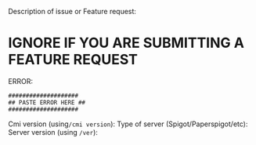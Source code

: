Description of issue or Feature request:

# IGNORE IF YOU ARE SUBMITTING A FEATURE REQUEST

ERROR:
```
####################
## PASTE ERROR HERE ##
####################
```

Cmi version (using`/cmi version`): 
Type of server (Spigot/Paperspigot/etc): 
Server version (using `/ver`): 
